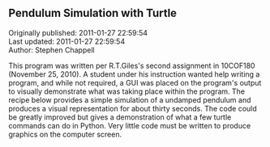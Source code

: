 ## Pendulum Simulation with Turtle  
Originally published: 2011-01-27 22:59:54  
Last updated: 2011-01-27 22:59:54  
Author: Stephen Chappell  
  
This program was written per R.T.Giles's second assignment in 10COF180 (November 25, 2010). A student under his instruction wanted help writing a program, and while not required, a GUI was placed on the program's output to visually demonstrate what was taking place within the program. The recipe below provides a simple simulation of a undamped pendulum and produces a visual representation for about thirty seconds. The code could be greatly improved but gives a demonstration of what a few turtle commands can do in Python. Very little code must be written to produce graphics on the computer screen.